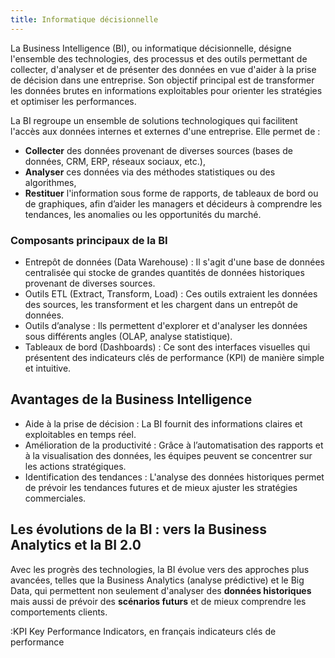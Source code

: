```yaml
---
title: Informatique décisionnelle
---
```


La Business Intelligence (BI), ou informatique décisionnelle, désigne l'ensemble des technologies, des processus et des outils permettant de collecter, d'analyser et de présenter des données en vue d'aider à la prise de décision dans une entreprise. Son objectif principal est de transformer les données brutes en informations exploitables pour orienter les stratégies et optimiser les performances.

La BI regroupe un ensemble de solutions technologiques qui facilitent l'accès aux données internes et externes d'une entreprise. Elle permet de :

- **Collecter** des données provenant de diverses sources (bases de données, CRM, ERP, réseaux sociaux, etc.),
- **Analyser** ces données via des méthodes statistiques ou des algorithmes,
- **Restituer** l'information sous forme de rapports, de tableaux de bord ou de graphiques, afin d’aider les managers et décideurs à comprendre les tendances, les anomalies ou les opportunités du marché.

### Composants principaux de la BI

- Entrepôt de données (Data Warehouse) : Il s'agit d'une base de données centralisée qui stocke de grandes quantités de données historiques provenant de diverses sources.
- Outils ETL (Extract, Transform, Load) : Ces outils extraient les données des sources, les transforment et les chargent dans un entrepôt de données.
- Outils d’analyse : Ils permettent d'explorer et d'analyser les données sous différents angles (OLAP, analyse statistique).
- Tableaux de bord (Dashboards) : Ce sont des interfaces visuelles qui présentent des indicateurs clés de performance (KPI) de manière simple et intuitive.

##  Avantages de la Business Intelligence

- Aide à la prise de décision : La BI fournit des informations claires et exploitables en temps réel.
- Amélioration de la productivité : Grâce à l’automatisation des rapports et à la visualisation des données, les équipes peuvent se concentrer sur les actions stratégiques.
- Identification des tendances : L'analyse des données historiques permet de prévoir les tendances futures et de mieux ajuster les stratégies commerciales.

## Les évolutions de la BI : vers la Business Analytics et la BI 2.0

Avec les progrès des technologies, la BI évolue vers des approches plus avancées, telles que la Business Analytics (analyse prédictive) et le Big Data, qui permettent non seulement d'analyser des **données historiques** mais aussi de prévoir des **scénarios futurs** et de mieux comprendre les comportements clients.

:KPI
  Key Performance Indicators, en français indicateurs clés de performance

